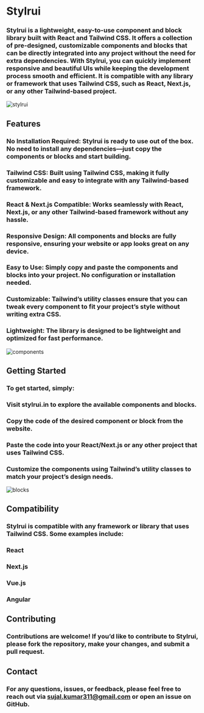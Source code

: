 # Stylrui

### Stylrui is a lightweight, easy-to-use component and block library built with React and Tailwind CSS. It offers a collection of pre-designed, customizable components and blocks that can be directly integrated into any project without the need for extra dependencies. With Stylrui, you can quickly implement responsive and beautiful UIs while keeping the development process smooth and efficient. It is compatible with any library or framework that uses Tailwind CSS, such as React, Next.js, or any other Tailwind-based project.

![stylrui](https://github.com/user-attachments/assets/6ee45c5b-7dd8-47b5-8838-9f3cf5345b66)

## Features
### No Installation Required: Stylrui is ready to use out of the box. No need to install any dependencies—just copy the components or blocks and start building.
### Tailwind CSS: Built using Tailwind CSS, making it fully customizable and easy to integrate with any Tailwind-based framework.
### React & Next.js Compatible: Works seamlessly with React, Next.js, or any other Tailwind-based framework without any hassle.
### Responsive Design: All components and blocks are fully responsive, ensuring your website or app looks great on any device.
### Easy to Use: Simply copy and paste the components and blocks into your project. No configuration or installation needed.
### Customizable: Tailwind’s utility classes ensure that you can tweak every component to fit your project’s style without writing extra CSS.
### Lightweight: The library is designed to be lightweight and optimized for fast performance.

![components](https://github.com/user-attachments/assets/021e03d3-4dec-4302-9e99-ab762428cf75)

## Getting Started
### To get started, simply:

### Visit stylrui.in to explore the available components and blocks.
### Copy the code of the desired component or block from the website.
### Paste the code into your React/Next.js or any other project that uses Tailwind CSS.
### Customize the components using Tailwind’s utility classes to match your project’s design needs.

![blocks](https://github.com/user-attachments/assets/a415c50c-2a37-4125-9963-60b2651ee43d)

## Compatibility
### Stylrui is compatible with any framework or library that uses Tailwind CSS. Some examples include:

### React
### Next.js
### Vue.js
### Angular

## Contributing
### Contributions are welcome! If you’d like to contribute to Stylrui, please fork the repository, make your changes, and submit a pull request.

## Contact
### For any questions, issues, or feedback, please feel free to reach out via sujal.kumar311@gmail.com or open an issue on GitHub.
